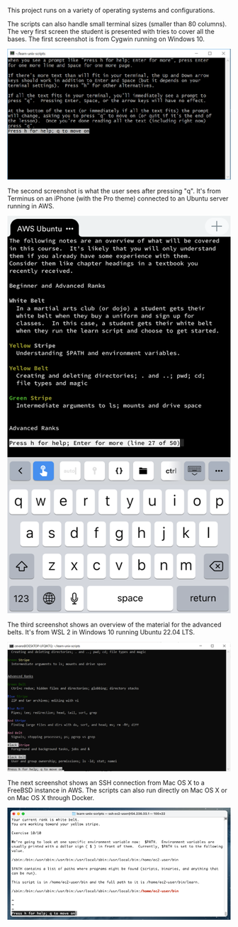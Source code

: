 This project runs on a variety of operating systems and configurations.

The scripts can also handle small terminal sizes (smaller than 80 columns).  The very first screen the student is presented with tries to cover all the bases.  The first screenshot is from Cygwin running on Windows 10.

![A screenshot of the very first screen the user sees](./Welcome-Cygwin-Windows-10.png?raw=true)

The second screenshot is what the user sees after pressing "q".  It's from Terminus on an iPhone (with the Pro theme) connected to an Ubuntu server running in AWS.

<p align="center">
<img src="./Terminus-iPhone-Welcome-Beginner.png" alt="Beginner Material Summary" width="600"/>
</p>

The third screenshot shows an overview of the material for the advanced belts.  It's from WSL 2 in Windows 10 running Ubuntu 22.04 LTS.

![Advanced Material Summary](./WSL-2-Welcome-Advanced.png)

The next screenshot shows an SSH connection from Mac OS X to a FreeBSD instance in AWS.  The scripts can also run directly on Mac OS X or on Mac OS X through Docker.

![Screenshot of FreeBSD](./Mac-OS-X-Terminal-SSH-to-AWS-FreeBSD.png)
